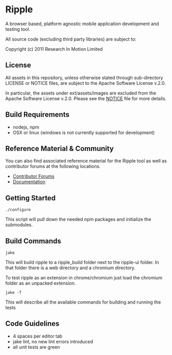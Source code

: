 # Ripple

A browser based, platform agnostic mobile application development and testing tool.
 
All source code (excluding third party libraries) are subject to:

Copyright (c) 2011 Research In Motion Limited

## License

All assets in this repository, unless otherwise stated through sub-directory LICENSE or NOTICE files, are subject to the Apache Software License v.2.0.

In particular, the assets under ext/assets/images are excluded from the Apache Software License v.2.0.  Please see the [NOTICE](https://github.com/blackberry/Ripple-UI/tree/master/ext/assets/images) file for more details.

## Build Requirements

* nodejs, npm
* OSX or linux (windows is not currently supported for development)

## Reference Material &amp; Community
You can also find associated reference material for the Ripple tool as well as contributor forums at the following locations.

* [Contributor Forums](http://supportforums.blackberry.com/t5/Ripple-Contributions/bd-p/ripple)
* [Documentation](http://rippledocs.tinyhippos.com/index.html)

## Getting Started

    ./configure

This script will pull down the needed npm packages and initialize the submodules.

## Build Commands

    jake

This will build ripple to a ripple_build folder next to the ripple-ui folder.
In that folder there is a web directory and a chromium directory.  

To test ripple as an extension in chrome/chromium just load the chromium folder as an unpacked extension.

    jake -T

This will describe all the available commands for building and running the tests

## Code Guidelines

* 4 spaces per editor tab
* jake lint, no new lint errors introduced
* all unit tests are green
